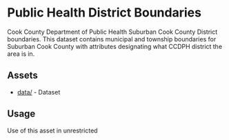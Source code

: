 # Public Health District Boundaries
Cook County Department of Public Health Suburban Cook County District boundaries. This dataset contains municipal and township boundaries for Suburban Cook County with attributes designating what CCDPH district the area is in.

## Assets
* [data/](data/) - Dataset

## Usage
Use of this asset in unrestricted